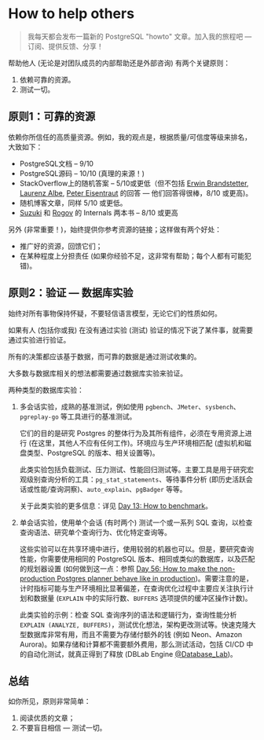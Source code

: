 # How to help others

>我每天都会发布一篇新的 PostgreSQL "howto" 文章。加入我的旅程吧 — 订阅、提供反馈、分享！

帮助他人 (无论是对团队成员的内部帮助还是外部咨询) 有两个关键原则：

1. 依赖可靠的资源。
2. 测试一切。

## 原则1：可靠的资源

依赖你所信任的高质量资源。例如，我的观点是，根据质量/可信度等级来排名，大致如下：

- PostgreSQL文档 – 9/10
- PostgreSQL源码 – 10/10 (真理的来源！)
- StackOverflow上的随机答案 – 5/10或更低（但不包括 [Erwin Brandstetter](https://stackoverflow.com/users/939860/erwin-brandstetter), [Laurenz Albe](https://stackoverflow.com/users/6464308/laurenz-albe), [Peter Eisentraut](https://stackoverflow.com/users/98530/peter-eisentraut) 的回答 — 他们回答得很棒，8/10 或更高)。
- 随机博客文章，同样 5/10 或更低。
- [Suzuki](https://www.interdb.jp/pg/) 和 [Rogov](https://postgrespro.com/blog/pgsql/5969637) 的 Internals 两本书 – 8/10 或更高

另外 (非常重要！)，始终提供你参考资源的链接；这样做有两个好处：

- 推广好的资源，回馈它们；
- 在某种程度上分担责任 (如果你经验不足，这非常有帮助；每个人都有可能犯错)。

## 原则2：验证 — 数据库实验

始终对所有事物保持怀疑，不要轻信语言模型，无论它们的性质如何。

如果有人 (包括你或我) 在没有通过实验 (测试) 验证的情况下说了某件事，就需要通过实验进行验证。

所有的决策都应该基于数据，而可靠的数据是通过测试收集的。

大多数与数据库相关的想法都需要通过数据库实验来验证。

两种类型的数据库实验：

1. 多会话实验，成熟的基准测试，例如使用 `pgbench`、`JMeter`、`sysbench`、`pgreplay-go` 等工具进行的基准测试。

   它们的目的是研究 Postgres 的整体行为及其所有组件，必须在专用资源上进行 (在这里，其他人不应有任何工作)。环境应与生产环境相匹配 (虚拟机和磁盘类型、PostgreSQL 的版本、相关设置等)。

   此类实验包括负载测试、压力测试、性能回归测试等。主要工具是用于研究宏观级别查询分析的工具：`pg_stat_statements`、等待事件分析 (即历史活跃会话或性能/查询洞察)、`auto_explain`、`pgBadger` 等等。

   关于此类实验的更多信息：详见 [Day 13: How to benchmark](https://postgres-howto.cn/#/./docs/13)。

2. 单会话实验，使用单个会话 (有时两个) 测试一个或一系列 SQL 查询，以检查查询语法、研究单个查询行为、优化特定查询等。

   这些实验可以在共享环境中进行，使用较弱的机器也可以。但是，要研究查询性能，你需要使用相同的 PostgreSQL 版本、相同或类似的数据库，以及匹配的规划器设置 (如何做到这一点：参照 [Day 56: How to make the non-production Postgres planner behave like in production](https://postgres-howto.cn/#/./docs/56))。需要注意的是，计时指标可能与生产环境相比显著偏差，在查询优化过程中主要应关注执行计划和数据量 (`EXPLAIN` 中的实际行数、`BUFFERS` 选项提供的缓冲区操作计数)。

   此类实验的示例：检查 SQL 查询序列的语法和逻辑行为，查询性能分析 `EXPLAIN (ANALYZE, BUFFERS)`，测试优化想法，架构更改测试等。快速克隆大型数据库非常有用，而且不需要为存储付额外的钱 (例如 Neon、Amazon Aurora)。如果存储和计算都不需要额外费用，那么测试活动，包括 CI/CD 中的自动化测试，就真正得到了释放 (DBLab Engine [@Database_Lab](https://twitter.com/Database_Lab))。

## 总结

如你所见，原则非常简单：

1. 阅读优质的文章；
2. 不要盲目相信 — 测试一切。